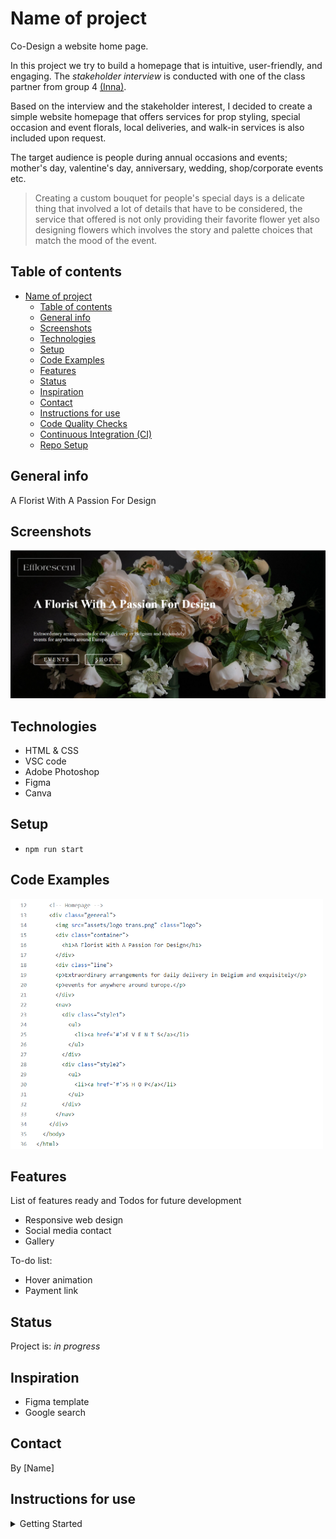 # Name of project

Co-Design a website home page.

In this project we try to build a homepage that is intuitive, user-friendly, and engaging. The *stakeholder interview* is conducted with one of the class partner from group 4 [(Inna)](https://github.com/inna9Z).

Based on the interview and the stakeholder interest, I decided to create a simple website homepage that offers services for prop styling, special occasion and event florals, local deliveries, and walk-in services is also included upon request.

The target audience is people during annual occasions and events; mother's day, valentine's day,
anniversary, wedding, shop/corporate events etc.

>Creating a custom bouquet for people's special days is a delicate thing that involved a lot of details that have to be considered, the service that offered is not only providing their favorite flower yet also designing flowers which involves the story and palette choices that match the mood of the event.

## Table of contents

- [Name of project](#name-of-project)
  - [Table of contents](#table-of-contents)
  - [General info](#general-info)
  - [Screenshots](#screenshots)
  - [Technologies](#technologies)
  - [Setup](#setup)
  - [Code Examples](#code-examples)
  - [Features](#features)
  - [Status](#status)
  - [Inspiration](#inspiration)
  - [Contact](#contact)
  - [Instructions for use](#instructions-for-use)
  - [Code Quality Checks](#code-quality-checks)
  - [Continuous Integration (CI)](#continuous-integration-ci)
  - [Repo Setup](#repo-setup)

## General info

A Florist With A Passion For Design

## Screenshots

![Example screenshot](./assets/efflo.png)

## Technologies

- HTML & CSS
- VSC code
- Adobe Photoshop
- Figma
- Canva

## Setup

- `npm run start`

## Code Examples

<img src="assets/cdsample.png" width="500" height="400">

## Features

List of features ready and Todos for future development

- Responsive web design
- Social media contact
- Gallery

To-do list:

- Hover animation
- Payment link

## Status

Project is: _in progress_

## Inspiration

- Figma template
- Google search

## Contact

By [Name]

## Instructions for use

<details>
  <summary>Getting Started</summary>

<!-- a guide to using this repository -->

1. `git clone git@github.com:HackYourFutureBelgium/template-markdown.git`
2. `cd template-markdown`
3. `npm install`

## Code Quality Checks

- `npm run format`: Makes sure all the code in this repository is well-formatted
  (looks good).
- `npm run lint:ls`: Checks to make sure all folder and file names match the
  repository conventions.
- `npm run lint:md`: Will lint all of the Markdown files in this repository.
- `npm run lint:css`: Will lint all of the CSS files in this repository.
- `npm run validate:html`: Validates all HTML files in your project.
- `npm run spell-check`: Goes through all the files in this repository looking
  for words it doesn't recognize. Just because it says something is a mistake
  doesn't mean it is! It doesn't know every word in the world. You can add new
  correct words to the [./.cspell.json](./.cspell.json) file so they won't cause
  an error.
- `npm run accessibility -- ./path/to/file.html`: Runs an accessibility analysis
  on all HTML files in the given path and writes the report to
  `/accessibility_report`

## Continuous Integration (CI)

When you open a PR to `main`/`master` in your repository, GitHub will
automatically do a linting check on the code in this repository, you can see
this in the[./.github/workflows/lint.yml](./.github/workflows/lint.yml) file.

If the linting fails, you will not be able to merge the PR. You can double check
that your code will pass before pushing by running the code quality scripts
locally.

## Repo Setup

- Give each member _write_ access to the repo (if it's a group project)
- Turn on GitHub Pages and put a link to your website in the repo's description
- Turn on GitHub Actions
- in the _Branches_ section of your repo's settings make sure:
  - The repository
    [requires a review](https://github.blog/2018-03-23-require-multiple-reviewers/)
    before pull requests can be merged.
  - The `master`/`main` branch must "_Require status checks to pass before
    merging_"
  - The `master`/`main` branch must "_Require require branches to be up to date
    before merging_"

</details>
